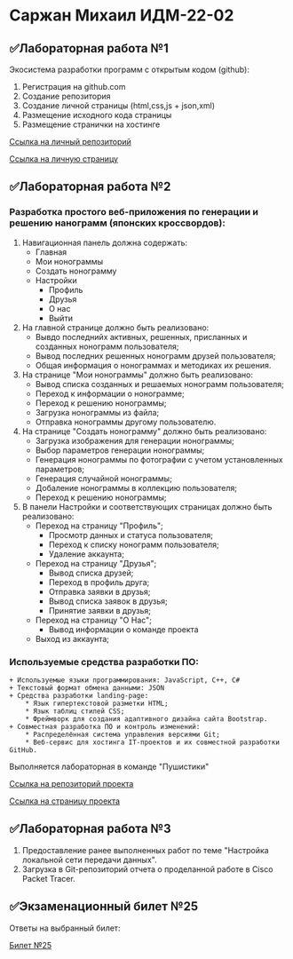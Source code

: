 # Саржан Михаил ИДМ-22-02

## ✅Лабораторная работа №1
Экосистема разработки программ с открытым кодом (github):
1. Регистрация на github.com
2. Создание репозитория
3. Создание личной страницы (html,css,js + json,xml)
4. Размещение исходного кода страницы
5. Размещение странички на хостинге

[Ссылка на личный репозиторий](https://github.com/SarmiAnsim/SarmiAnsim.github.io)

[Ссылка на личную страницу](https://sarmiansim.github.io)
## ✅Лабораторная работа №2
### Разработка простого веб-приложения по генерации и решению нанограмм (японских кроссвордов):
1. Навигационная панель должна содержать:
    + Главная
    + Мои нонограммы
    + Создать нонограмму
    + Настройки
      * Профиль
      * Друзья
      * О нас
      * Выйти
2. На главной странице должно быть реализовано:
    + Вывдо последнийх активных, решенных, присланных и созданных нонограмм пользователя;
    + Вывод последних решенных нонограмм друзей пользователя;
    + Общая информация о нонограммах и методиках их решения.
3. На странице "Мои нонограммы" должно быть реализовано:
    + Вывод списка созданных и решаемых нонограмм пользователя;
    + Переход к информации о нонограмме;
    + Переход к решению нонограммы;
    + Загрузка нонограммы из файла;
    + Отправка нонограммы другому пользователю.
4. На странице "Создать нонограмму" должно быть реализовано:
    + Загрузка изображения для генерации нонограммы;
    + Выбор параметров генерации нонограммы;
    + Генерация нонограммы по фотографии с учетом установленных параметров;
    + Генерация случайной нонограммы;
    + Добаление нонограммы в коллекцию пользователя;
    + Переход к решению нонограммы;
5. В панели Настройки и соответствующих страницах должно быть реализовано:
    + Переход на страницу "Профиль";
        * Просмотр данных и статуса пользователя;
        * Переход к списку нонограмм пользователя;
        * Удаление аккаунта;
    + Переход на страницу "Друзья";
        * Вывод списка друзей;
        * Переход в профиль друга;
        * Отправка заявки в друзья;
        * Вывод списка заявок в друзья;
        * Принятие заявки в друзья;
    + Переход на страницу "О Нас";
        * Вывод информации о команде проекта
    + Выход из аккаунта;

### Используемые средства разработки ПО:
    + Используемые языки программирования: JavaScript, C++, C#
    + Текстовый формат обмена данными: JSON
    + Средства разработки landing-page:
        * Язык гипертекстовой разметки HTML;
        * Язык таблиц стилей CSS;
        * Фреймворк для создания адаптивного дизайна сайта Bootstrap.
    + Совместная разработка ПО и контроль изменений:
        * Распределённая система управления версиями Git;
        * Веб-сервис для хостинга IT-проектов и их совместной разработки GitHub.

Выполняется лабораторная в команде "Пушистики"

[Ссылка на репозиторий проекта](https://github.com/SarmiAnsim/ITLabs)

[Ссылка на страницу проекта](https://github.com/SarmiAnsim/ITLabs)
## ✅Лабораторная работа №3
1. Предоставление ранее выполненных работ по теме "Настройка локальной сети передачи данных".
2. Загрузка в Git-репозиторий отчета о проделанной работе в Cisco Packet Tracer.

## ✅Экзаменационный билет №25
Ответы на выбранный билет:

[Билет №25](https://github.com/stankin/inet-2022/wiki/exam25)
